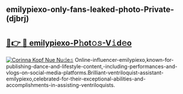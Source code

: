 ## emilypiexo-only-fans​-leaked-photo​-Private-(djbrj)


# <h2><a href="https://mediaupload.pro?title=emilypiexo&ref=git">🔗👉 🔴 emilypiexo-P𝚑ot𝚘𝚜-V𝚒d𝚎o</a></h2>

[![Corinna Kopf Nue Nu𝚍e𝚜](https://i.imgur.com/0qMVB7G.gif)](https://mediaupload.pro?title=emilypiexo&ref=git)
Online-influencer-emilypiexo,known-for-publishing-dance-and-lifestyle-content,-including-performances-and-vlogs-on-social-media-platforms.Brilliant-ventriloquist-assistant-emilypiexo,celebrated-for-their-exceptional-abilities-and-accomplishments-in-assisting-ventriloquists.  